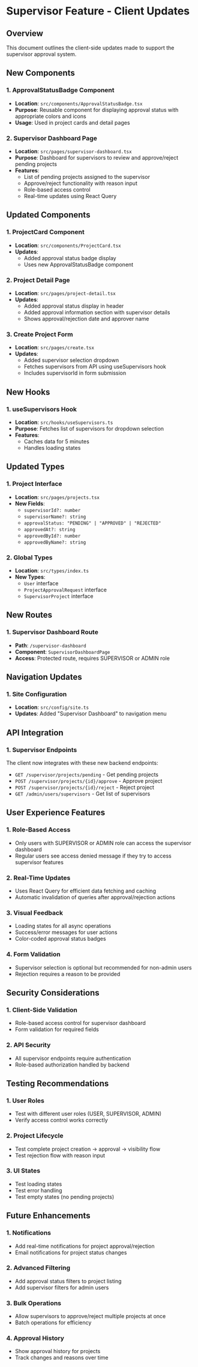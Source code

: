 # Supervisor Feature - Client Updates

## Overview
This document outlines the client-side updates made to support the supervisor approval system.

## New Components

### 1. ApprovalStatusBadge Component
- **Location**: `src/components/ApprovalStatusBadge.tsx`
- **Purpose**: Reusable component for displaying approval status with appropriate colors and icons
- **Usage**: Used in project cards and detail pages

### 2. Supervisor Dashboard Page
- **Location**: `src/pages/supervisor-dashboard.tsx`
- **Purpose**: Dashboard for supervisors to review and approve/reject pending projects
- **Features**:
  - List of pending projects assigned to the supervisor
  - Approve/reject functionality with reason input
  - Role-based access control
  - Real-time updates using React Query

## Updated Components

### 1. ProjectCard Component
- **Location**: `src/components/ProjectCard.tsx`
- **Updates**:
  - Added approval status badge display
  - Uses new ApprovalStatusBadge component

### 2. Project Detail Page
- **Location**: `src/pages/project-detail.tsx`
- **Updates**:
  - Added approval status display in header
  - Added approval information section with supervisor details
  - Shows approval/rejection date and approver name

### 3. Create Project Form
- **Location**: `src/pages/create.tsx`
- **Updates**:
  - Added supervisor selection dropdown
  - Fetches supervisors from API using useSupervisors hook
  - Includes supervisorId in form submission

## New Hooks

### 1. useSupervisors Hook
- **Location**: `src/hooks/useSupervisors.ts`
- **Purpose**: Fetches list of supervisors for dropdown selection
- **Features**:
  - Caches data for 5 minutes
  - Handles loading states

## Updated Types

### 1. Project Interface
- **Location**: `src/pages/projects.tsx`
- **New Fields**:
  - `supervisorId?: number`
  - `supervisorName?: string`
  - `approvalStatus: "PENDING" | "APPROVED" | "REJECTED"`
  - `approvedAt?: string`
  - `approvedById?: number`
  - `approvedByName?: string`

### 2. Global Types
- **Location**: `src/types/index.ts`
- **New Types**:
  - `User` interface
  - `ProjectApprovalRequest` interface
  - `SupervisorProject` interface

## New Routes

### 1. Supervisor Dashboard Route
- **Path**: `/supervisor-dashboard`
- **Component**: `SupervisorDashboardPage`
- **Access**: Protected route, requires SUPERVISOR or ADMIN role

## Navigation Updates

### 1. Site Configuration
- **Location**: `src/config/site.ts`
- **Updates**: Added "Supervisor Dashboard" to navigation menu

## API Integration

### 1. Supervisor Endpoints
The client now integrates with these new backend endpoints:
- `GET /supervisor/projects/pending` - Get pending projects
- `POST /supervisor/projects/{id}/approve` - Approve project
- `POST /supervisor/projects/{id}/reject` - Reject project
- `GET /admin/users/supervisors` - Get list of supervisors

## User Experience Features

### 1. Role-Based Access
- Only users with SUPERVISOR or ADMIN role can access the supervisor dashboard
- Regular users see access denied message if they try to access supervisor features

### 2. Real-Time Updates
- Uses React Query for efficient data fetching and caching
- Automatic invalidation of queries after approval/rejection actions

### 3. Visual Feedback
- Loading states for all async operations
- Success/error messages for user actions
- Color-coded approval status badges

### 4. Form Validation
- Supervisor selection is optional but recommended for non-admin users
- Rejection requires a reason to be provided

## Security Considerations

### 1. Client-Side Validation
- Role-based access control for supervisor dashboard
- Form validation for required fields

### 2. API Security
- All supervisor endpoints require authentication
- Role-based authorization handled by backend

## Testing Recommendations

### 1. User Roles
- Test with different user roles (USER, SUPERVISOR, ADMIN)
- Verify access control works correctly

### 2. Project Lifecycle
- Test complete project creation → approval → visibility flow
- Test rejection flow with reason input

### 3. UI States
- Test loading states
- Test error handling
- Test empty states (no pending projects)

## Future Enhancements

### 1. Notifications
- Add real-time notifications for project approval/rejection
- Email notifications for project status changes

### 2. Advanced Filtering
- Add approval status filters to project listing
- Add supervisor filters for admin users

### 3. Bulk Operations
- Allow supervisors to approve/reject multiple projects at once
- Batch operations for efficiency

### 4. Approval History
- Show approval history for projects
- Track changes and reasons over time
